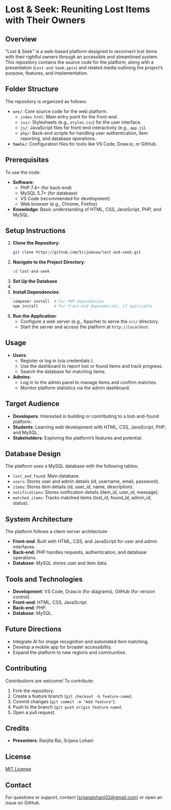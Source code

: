 # Lost & Seek: Reuniting Lost Items with Their Owners

## Overview
"Lost & Seek" is a web-based platform designed to reconnect lost items with their rightful owners through an accessible and streamlined system. This repository contains the source code for the platform, along with a presentation (`Lost-and-Seek.pptx`) and related media outlining the project’s purpose, features, and implementation.

## Folder Structure
The repository is organized as follows:
- **`src/`**: Core source code for the web platform.
  - `index.html`: Main entry point for the front-end.
  - `css/`: Stylesheets (e.g., `styles.css`) for the user interface.
  - `js/`: JavaScript files for front-end interactivity (e.g., `app.js`).
  - `php/`: Back-end scripts for handling user authentication, item reporting, and database operations.
- **`tools/`**: Configuration files for tools like VS Code, Draw.io, or GitHub.

## Prerequisites
To use the code:
- **Software**:
  - PHP 7.4+ (for back-end)
  - MySQL 5.7+ (for database)
  - VS Code (recommended for development)
  - Web browser (e.g., Chrome, Firefox)
- **Knowledge**: Basic understanding of HTML, CSS, JavaScript, PHP, and MySQL.

## Setup Instructions
1. **Clone the Repository**:
   ```bash
   git clone https://github.com/Srijaanaa/lost-and-seek.git
   ```
2. **Navigate to the Project Directory**:
   ```bash
   cd lost-and-seek
   ```
3. **Set Up the Database**
4. 
5. **Install Dependencies**:
   ```bash
   composer install  # For PHP dependencies
   npm install       # For front-end dependencies, if applicable
   ```
6. **Run the Application**:
   - Configure a web server (e.g., Apache) to serve the `src/` directory.
   - Start the server and access the platform at `http://localhost`.

## Usage
- **Users**:
  - Register or log in (via credentials ).
  - Use the dashboard to report lost or found items and track progress.
  - Search the database for matching items.
- **Admins**:
  - Log in to the admin panel to manage items and confirm matches.
  - Monitor platform statistics via the admin dashboard.

## Target Audience
- **Developers**: Interested in building or contributing to a lost-and-found platform.
- **Students**: Learning web development with HTML, CSS, JavaScript, PHP, and MySQL.
- **Stakeholders**: Exploring the platform’s features and potential.

## Database Design
The platform uses a MySQL database with the following tables:
- `lost_and_found`: Main database.
- `users`: Stores user and admin details (id, username, email, password).
- `items`: Stores item details (id, user_id, name, description).
- `notifications`: Stores notification details (item_id, user_id, message).
- `matched_items`: Tracks matched items (lost_id, found_id, admin_id, status).

## System Architecture
The platform follows a client-server architecture:
- **Front-end**: Built with HTML, CSS, and JavaScript for user and admin interfaces.
- **Back-end**: PHP handles requests, authentication, and database operations.
- **Database**: MySQL stores user and item data.

## Tools and Technologies
- **Development**: VS Code, Draw.io (for diagrams), GitHub (for version control).
- **Front-end**: HTML, CSS, JavaScript.
- **Back-end**: PHP.
- **Database**: MySQL.

## Future Directions
- Integrate AI for image recognition and automated item matching.
- Develop a mobile app for broader accessibility.
- Expand the platform to new regions and communities.

## Contributing
Contributions are welcome! To contribute:
1. Fork the repository.
2. Create a feature branch (`git checkout -b feature-name`).
3. Commit changes (`git commit -m "Add feature"`).
4. Push to the branch (`git push origin feature-name`).
5. Open a pull request.

## Credits
- **Presenters**: Ranjita Rai, Srijana Lohani

## License
[MIT License](LICENSE)

## Contact
For questions or support, contact [srijanalohani02@gmail.com] or open an issue on GitHub.

